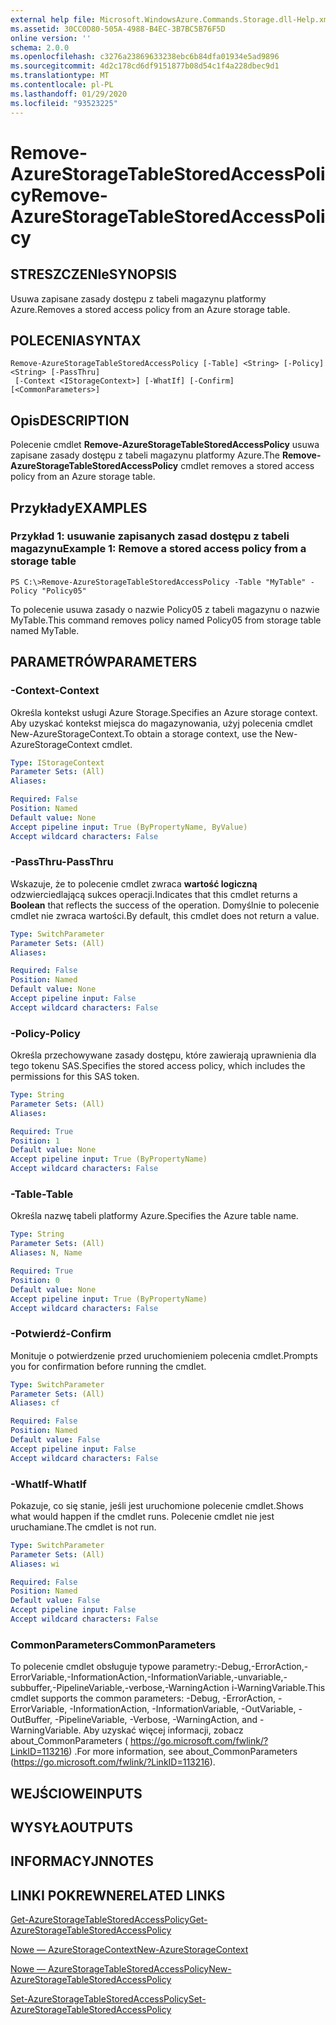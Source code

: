```yaml
---
external help file: Microsoft.WindowsAzure.Commands.Storage.dll-Help.xml
ms.assetid: 30CC0D80-505A-4988-B4EC-3B7BC5B76F5D
online version: ''
schema: 2.0.0
ms.openlocfilehash: c3276a23869633238ebc6b84dfa01934e5ad9896
ms.sourcegitcommit: 4d2c178cd6df9151877b08d54c1f4a228dbec9d1
ms.translationtype: MT
ms.contentlocale: pl-PL
ms.lasthandoff: 01/29/2020
ms.locfileid: "93523225"
---
```

# <span data-ttu-id="30322-101">Remove-AzureStorageTableStoredAccessPolicy</span><span class="sxs-lookup"><span data-stu-id="30322-101">Remove-AzureStorageTableStoredAccessPolicy</span></span>

## <span data-ttu-id="30322-102">STRESZCZENIe</span><span class="sxs-lookup"><span data-stu-id="30322-102">SYNOPSIS</span></span>
<span data-ttu-id="30322-103">Usuwa zapisane zasady dostępu z tabeli magazynu platformy Azure.</span><span class="sxs-lookup"><span data-stu-id="30322-103">Removes a stored access policy from an Azure storage table.</span></span>

## <span data-ttu-id="30322-104">POLECENIA</span><span class="sxs-lookup"><span data-stu-id="30322-104">SYNTAX</span></span>

```
Remove-AzureStorageTableStoredAccessPolicy [-Table] <String> [-Policy] <String> [-PassThru]
 [-Context <IStorageContext>] [-WhatIf] [-Confirm] [<CommonParameters>]
```

## <span data-ttu-id="30322-105">Opis</span><span class="sxs-lookup"><span data-stu-id="30322-105">DESCRIPTION</span></span>
<span data-ttu-id="30322-106">Polecenie cmdlet **Remove-AzureStorageTableStoredAccessPolicy** usuwa zapisane zasady dostępu z tabeli magazynu platformy Azure.</span><span class="sxs-lookup"><span data-stu-id="30322-106">The **Remove-AzureStorageTableStoredAccessPolicy** cmdlet removes a stored access policy from an Azure storage table.</span></span>

## <span data-ttu-id="30322-107">Przykłady</span><span class="sxs-lookup"><span data-stu-id="30322-107">EXAMPLES</span></span>

### <span data-ttu-id="30322-108">Przykład 1: usuwanie zapisanych zasad dostępu z tabeli magazynu</span><span class="sxs-lookup"><span data-stu-id="30322-108">Example 1: Remove a stored access policy from a storage table</span></span>
```
PS C:\>Remove-AzureStorageTableStoredAccessPolicy -Table "MyTable" -Policy "Policy05"
```

<span data-ttu-id="30322-109">To polecenie usuwa zasady o nazwie Policy05 z tabeli magazynu o nazwie MyTable.</span><span class="sxs-lookup"><span data-stu-id="30322-109">This command removes policy named Policy05 from storage table named MyTable.</span></span>

## <span data-ttu-id="30322-110">PARAMETRÓW</span><span class="sxs-lookup"><span data-stu-id="30322-110">PARAMETERS</span></span>

### <span data-ttu-id="30322-111">-Context</span><span class="sxs-lookup"><span data-stu-id="30322-111">-Context</span></span>
<span data-ttu-id="30322-112">Określa kontekst usługi Azure Storage.</span><span class="sxs-lookup"><span data-stu-id="30322-112">Specifies an Azure storage context.</span></span>
<span data-ttu-id="30322-113">Aby uzyskać kontekst miejsca do magazynowania, użyj polecenia cmdlet New-AzureStorageContext.</span><span class="sxs-lookup"><span data-stu-id="30322-113">To obtain a storage context, use the New-AzureStorageContext cmdlet.</span></span>

```yaml
Type: IStorageContext
Parameter Sets: (All)
Aliases: 

Required: False
Position: Named
Default value: None
Accept pipeline input: True (ByPropertyName, ByValue)
Accept wildcard characters: False
```

### <span data-ttu-id="30322-114">-PassThru</span><span class="sxs-lookup"><span data-stu-id="30322-114">-PassThru</span></span>
<span data-ttu-id="30322-115">Wskazuje, że to polecenie cmdlet zwraca **wartość logiczną** odzwierciedlającą sukces operacji.</span><span class="sxs-lookup"><span data-stu-id="30322-115">Indicates that this cmdlet returns a **Boolean** that reflects the success of the operation.</span></span>
<span data-ttu-id="30322-116">Domyślnie to polecenie cmdlet nie zwraca wartości.</span><span class="sxs-lookup"><span data-stu-id="30322-116">By default, this cmdlet does not return a value.</span></span>

```yaml
Type: SwitchParameter
Parameter Sets: (All)
Aliases: 

Required: False
Position: Named
Default value: None
Accept pipeline input: False
Accept wildcard characters: False
```

### <span data-ttu-id="30322-117">-Policy</span><span class="sxs-lookup"><span data-stu-id="30322-117">-Policy</span></span>
<span data-ttu-id="30322-118">Określa przechowywane zasady dostępu, które zawierają uprawnienia dla tego tokenu SAS.</span><span class="sxs-lookup"><span data-stu-id="30322-118">Specifies the stored access policy, which includes the permissions for this SAS token.</span></span>

```yaml
Type: String
Parameter Sets: (All)
Aliases: 

Required: True
Position: 1
Default value: None
Accept pipeline input: True (ByPropertyName)
Accept wildcard characters: False
```

### <span data-ttu-id="30322-119">-Table</span><span class="sxs-lookup"><span data-stu-id="30322-119">-Table</span></span>
<span data-ttu-id="30322-120">Określa nazwę tabeli platformy Azure.</span><span class="sxs-lookup"><span data-stu-id="30322-120">Specifies the Azure table name.</span></span>

```yaml
Type: String
Parameter Sets: (All)
Aliases: N, Name

Required: True
Position: 0
Default value: None
Accept pipeline input: True (ByPropertyName)
Accept wildcard characters: False
```

### <span data-ttu-id="30322-121">-Potwierdź</span><span class="sxs-lookup"><span data-stu-id="30322-121">-Confirm</span></span>
<span data-ttu-id="30322-122">Monituje o potwierdzenie przed uruchomieniem polecenia cmdlet.</span><span class="sxs-lookup"><span data-stu-id="30322-122">Prompts you for confirmation before running the cmdlet.</span></span>

```yaml
Type: SwitchParameter
Parameter Sets: (All)
Aliases: cf

Required: False
Position: Named
Default value: False
Accept pipeline input: False
Accept wildcard characters: False
```

### <span data-ttu-id="30322-123">-WhatIf</span><span class="sxs-lookup"><span data-stu-id="30322-123">-WhatIf</span></span>
<span data-ttu-id="30322-124">Pokazuje, co się stanie, jeśli jest uruchomione polecenie cmdlet.</span><span class="sxs-lookup"><span data-stu-id="30322-124">Shows what would happen if the cmdlet runs.</span></span>
<span data-ttu-id="30322-125">Polecenie cmdlet nie jest uruchamiane.</span><span class="sxs-lookup"><span data-stu-id="30322-125">The cmdlet is not run.</span></span>

```yaml
Type: SwitchParameter
Parameter Sets: (All)
Aliases: wi

Required: False
Position: Named
Default value: False
Accept pipeline input: False
Accept wildcard characters: False
```

### <span data-ttu-id="30322-126">CommonParameters</span><span class="sxs-lookup"><span data-stu-id="30322-126">CommonParameters</span></span>
<span data-ttu-id="30322-127">To polecenie cmdlet obsługuje typowe parametry:-Debug,-ErrorAction,-ErrorVariable,-InformationAction,-InformationVariable,-unvariable,-subbuffer,-PipelineVariable,-verbose,-WarningAction i-WarningVariable.</span><span class="sxs-lookup"><span data-stu-id="30322-127">This cmdlet supports the common parameters: -Debug, -ErrorAction, -ErrorVariable, -InformationAction, -InformationVariable, -OutVariable, -OutBuffer, -PipelineVariable, -Verbose, -WarningAction, and -WarningVariable.</span></span> <span data-ttu-id="30322-128">Aby uzyskać więcej informacji, zobacz about_CommonParameters ( https://go.microsoft.com/fwlink/?LinkID=113216) .</span><span class="sxs-lookup"><span data-stu-id="30322-128">For more information, see about_CommonParameters (https://go.microsoft.com/fwlink/?LinkID=113216).</span></span>

## <span data-ttu-id="30322-129">WEJŚCIOWE</span><span class="sxs-lookup"><span data-stu-id="30322-129">INPUTS</span></span>

## <span data-ttu-id="30322-130">WYSYŁA</span><span class="sxs-lookup"><span data-stu-id="30322-130">OUTPUTS</span></span>

## <span data-ttu-id="30322-131">INFORMACYJN</span><span class="sxs-lookup"><span data-stu-id="30322-131">NOTES</span></span>

## <span data-ttu-id="30322-132">LINKI POKREWNE</span><span class="sxs-lookup"><span data-stu-id="30322-132">RELATED LINKS</span></span>

[<span data-ttu-id="30322-133">Get-AzureStorageTableStoredAccessPolicy</span><span class="sxs-lookup"><span data-stu-id="30322-133">Get-AzureStorageTableStoredAccessPolicy</span></span>](./Get-AzureStorageTableStoredAccessPolicy.md)

[<span data-ttu-id="30322-134">Nowe — AzureStorageContext</span><span class="sxs-lookup"><span data-stu-id="30322-134">New-AzureStorageContext</span></span>](./New-AzureStorageContext.md)

[<span data-ttu-id="30322-135">Nowe — AzureStorageTableStoredAccessPolicy</span><span class="sxs-lookup"><span data-stu-id="30322-135">New-AzureStorageTableStoredAccessPolicy</span></span>](./New-AzureStorageTableStoredAccessPolicy.md)

[<span data-ttu-id="30322-136">Set-AzureStorageTableStoredAccessPolicy</span><span class="sxs-lookup"><span data-stu-id="30322-136">Set-AzureStorageTableStoredAccessPolicy</span></span>](./Set-AzureStorageTableStoredAccessPolicy.md)
